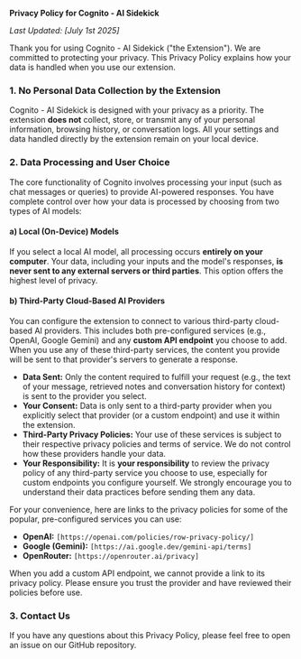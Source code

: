 **Privacy Policy for Cognito - AI Sidekick**

*Last Updated: [July 1st 2025]*

Thank you for using Cognito - AI Sidekick ("the Extension"). We are committed to protecting your privacy. This Privacy Policy explains how your data is handled when you use our extension.

### 1. No Personal Data Collection by the Extension

Cognito - AI Sidekick is designed with your privacy as a priority. The extension **does not** collect, store, or transmit any of your personal information, browsing history, or conversation logs. All your settings and data handled directly by the extension remain on your local device.

### 2. Data Processing and User Choice

The core functionality of Cognito involves processing your input (such as chat messages or queries) to provide AI-powered responses. You have complete control over how your data is processed by choosing from two types of AI models:

#### a) Local (On-Device) Models

If you select a local AI model, all processing occurs **entirely on your computer**. Your data, including your inputs and the model's responses, **is never sent to any external servers or third parties**. This option offers the highest level of privacy.

#### b) Third-Party Cloud-Based AI Providers

You can configure the extension to connect to various third-party cloud-based AI providers. This includes both pre-configured services (e.g., OpenAI, Google Gemini) and any **custom API endpoint** you choose to add. When you use any of these third-party services, the content you provide will be sent to that provider's servers to generate a response.

*   **Data Sent:** Only the content required to fulfill your request (e.g., the text of your message, retrieved notes and conversation history for context) is sent to the provider you select.
*   **Your Consent:** Data is only sent to a third-party provider when you explicitly select that provider (or a custom endpoint) and use it within the extension.
*   **Third-Party Privacy Policies:** Your use of these services is subject to their respective privacy policies and terms of service. We do not control how these providers handle your data.
*   **Your Responsibility:** It is **your responsibility** to review the privacy policy of any third-party service you choose to use, especially for custom endpoints you configure yourself. We strongly encourage you to understand their data practices before sending them any data.

For your convenience, here are links to the privacy policies for some of the popular, pre-configured services you can use:
*   **OpenAI:** `[https://openai.com/policies/row-privacy-policy/]`
*   **Google (Gemini):** `[https://ai.google.dev/gemini-api/terms]`
*   **OpenRouter:** `[https://openrouter.ai/privacy]`

When you add a custom API endpoint, we cannot provide a link to its privacy policy. Please ensure you trust the provider and have reviewed their policies before use.

### 3. Contact Us

If you have any questions about this Privacy Policy, please feel free to open an issue on our GitHub repository.